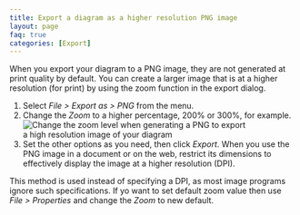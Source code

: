 ```yaml
---
title: Export a diagram as a higher resolution PNG image
layout: page
faq: true
categories: [Export]
---
```


When you export your diagram to a PNG image, they are not generated at print quality by default. You can create a larger image that is at a higher resolution (for print) by using the zoom function in the export dialog.

1. Select _File > Export as > PNG_ from the menu.
2. Change the _Zoom_ to a higher percentage, 200% or 300%, for example.
<br /><img src="/assets/img/blog/export-high-resolution-image.png" style="width=100%;max-width:400px;height:auto;" alt="Change the zoom level when generating a PNG to export a high resolution image of your diagram">
3. Set the other options as you need, then click _Export_. When you use the PNG image in a document or on the web, restrict its dimensions to effectively display the image at a higher resolution (DPI).

This method is used instead of specifying a DPI, as most image programs ignore such specifications. If yo want to set default zoom value then use _File > Properties_ and change the _Zoom_ to new default.
